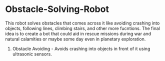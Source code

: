 # Obstacle-Solving-Robot
This robot solves obstacles that comes across it like avoiding crashing into objects, following lines, climbing stairs, and other more fucntions. The final idea is to create a bot that could aid in rescue missions during war and natural calamities or maybe some day even in planetary exploration.
1. Obstacle Avoiding - Avoids crashing into objects in front of it using ultrasonic sensors.
